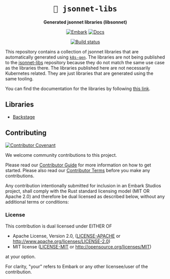 <!-- Allow this file to not have a first line heading -->
<!-- markdownlint-disable-file MD041 no-emphasis-as-heading -->

<!-- inline html -->
<!-- markdownlint-disable-file MD033 -->

<div align="center">

# `🧾 jsonnet-libs`

**Generated jsonnet libraries (libsonnet)**

<!--- FIXME: Update crate, repo and CI workflow names here! Remove any that are not relevant --->

[![Embark](https://img.shields.io/badge/embark-open%20source-blueviolet.svg)](https://embark.dev)
[![Docs](https://docs.rs/rust-gpu/badge.svg)](https://docs.rs/rust-gpu)
<!-- [![Git Docs](https://img.shields.io/badge/git%20main%20docs-published-blue)](https://embarkstudios.github.io/presser/presser/index.html) -->
[![Build status](https://github.com/EmbarkStudios/jsonnet-libs/workflows/CI/badge.svg)](https://github.com/EmbarkStudios/jsonnet-libs/actions)
</div>

This repository contains a collection of jsonnet libraries that are automatically generated using [`k8s-gen`](https://github.com/jsonnet-libs/k8s). The libraries are not being published to the [jsonnet-libs](https://github.com/jsonnet-libs/k8s-libsonnet) repository because they do not match the same use case as the libraries there.
The libraries published here are not necessarily Kubernetes related. They are just libraries that are generated using the same tooling.

You can find the documentation for the libraries by following [this link](https://EmbarkStudios.github.io/jsonnet-libs).

## Libraries

- [Backstage](https://backstage.io/)

## Contributing

[![Contributor Covenant](https://img.shields.io/badge/contributor%20covenant-v1.4-ff69b4.svg)](CODE_OF_CONDUCT.md)

We welcome community contributions to this project.

Please read our [Contributor Guide](CONTRIBUTING.md) for more information on how to get started.
Please also read our [Contributor Terms](CONTRIBUTING.md#contributor-terms) before you make any contributions.

Any contribution intentionally submitted for inclusion in an Embark Studios project, shall comply with the Rust standard licensing model (MIT OR Apache 2.0) and therefore be dual licensed as described below, without any additional terms or conditions:

### License

This contribution is dual licensed under EITHER OF

- Apache License, Version 2.0, ([LICENSE-APACHE](LICENSE-APACHE) or <http://www.apache.org/licenses/LICENSE-2.0>)
- MIT license ([LICENSE-MIT](LICENSE-MIT) or <http://opensource.org/licenses/MIT>)

at your option.

For clarity, "your" refers to Embark or any other licensee/user of the contribution.
